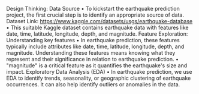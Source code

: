 Design Thinking: 
Data Source 
• To kickstart the earthquake prediction project, the first crucial step is to identify an 
appropriate source of data.
Dataset Link: https://www.kaggle.com/datasets/usgs/earthquake-database
• This suitable Kaggle dataset contains earthquake data with features like date, time, 
latitude, longitude, depth, and magnitude.
Feature Exploration: 
Understanding key features 
• In earthquake prediction, these features typically include attributes like date, time, 
latitude, longitude, depth, and magnitude. Understanding these features means knowing 
what they represent and their significance in relation to earthquake prediction. 
• "magnitude" is a critical feature as it quantifies the earthquake's size and impact.
Exploratory Data Analysis (EDA) 
• In earthquake prediction, we use EDA to identify trends, seasonality, or geographic 
clustering of earthquake occurrences. It can also help identify outliers or anomalies in the 
data.

